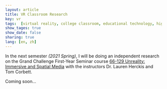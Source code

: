 ```yaml
---
layout: article
title: VR Classroom Research
key: vr
tags:  [virtual reality, college classroom, educational technology, higher education]
show_tages: true
show_date: false
sharing: true
lang: [en, zh]
---
```


In the next semester *(2021 Spring)*, I will be doing an independent research on the Grand Challenge First-Year Seminar course [66-129 Unreality: Immersive and Spatial Media][unreality] with the instructors Dr. Lauren Herckis and Tom Corbett.
 
<!--more-->

Coming soon...

[unreality]: https://www.cmu.edu/dietrich/students/undergraduate/programs/grand-challenge/seminars/unreality.html